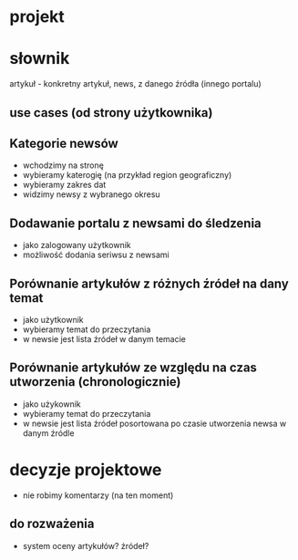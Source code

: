 # projekt

# słownik
artykuł - konkretny artykuł, news, z danego źródła (innego portalu)


## use cases (od strony użytkownika)

## Kategorie newsów
- wchodzimy na stronę
- wybieramy katerogię (na przykład region geograficzny)
- wybieramy zakres dat
- widzimy newsy z wybranego okresu

## Dodawanie portalu z newsami do śledzenia
- jako zalogowany użytkownik
- możliwość dodania seriwsu z newsami

## Porównanie artykułów z różnych źródeł na dany temat
- jako użytkownik 
- wybieramy temat do przeczytania
- w newsie jest lista źródeł w danym temacie

## Porównanie artykułów ze względu na czas utworzenia (chronologicznie)
- jako użykownik
- wybieramy temat do przeczytania
- w newsie jest lista źródeł posortowana po czasie utworzenia newsa w danym źródle



# decyzje projektowe
- nie robimy komentarzy (na ten moment)

## do rozważenia
- system oceny artykułów? źródeł?
